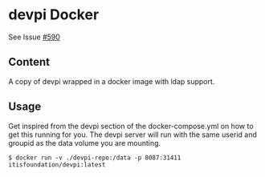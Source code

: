 # devpi Docker

See Issue [#590](https://github.com/ITISFoundation/osparc-simcore/issues/590)

## Content

A copy of devpi wrapped in a docker image with ldap support.

## Usage

Get inspired from the devpi section of the docker-compose.yml on how to get this running for you.
The devpi server will run with the same userid and groupid as the data volume you are mounting.

```console
$ docker run -v ./devpi-repo:/data -p 8087:31411 itisfoundation/devpi:latest
```
